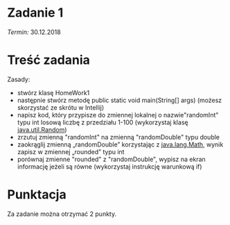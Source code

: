 # Zadanie 1
*Termin:* 30.12.2018

# Treść zadania
Zasady:

- stwórz klasę HomeWork1
- następnie stwórz metodę public static void main(String[] args) (możesz skorzystać ze skrótu w
Intellij)
- napisz kod, który przypisze do zmiennej lokalnej o nazwie"randomInt" typu int losową liczbę z
przedziału 1-100 (wykorzystaj klasę [java.util.Random](https://docs.oracle.com/javase/8/docs/api/java/util/Random.html))
- zrzutuj zmienną "randomInt" na zmienną "randomDouble" typu double
- zaokrąglij zmienną „randomDouble” korzystając z [java.lang.Math](https://docs.oracle.com/javase/8/docs/api/java/lang/Math.html#round-double-), wynik zapisz w zmiennej „rounded” typu int
- porównaj zmienne "rounded" z "randomDouble", wypisz na ekran informację jeżeli są równe (wykorzystaj instrukcję warunkową if)

# Punktacja
Za zadanie można otrzymać 2 punkty.
